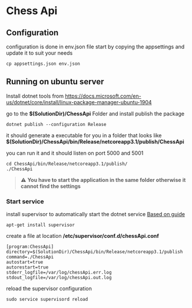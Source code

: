# Chess Api


## Configuration
configuration is done in env.json file start by copying the appsettings and update it to suit your needs

```
cp appsettings.json env.json
```

## Running on ubuntu server
Install dotnet tools from 
https://docs.microsoft.com/en-us/dotnet/core/install/linux-package-manager-ubuntu-1904

go to the **$(SolutionDir)/ChessApi** Folder and install publish the package

```
dotnet publish --configuration Release
```

it should generate a executable for you in a folder that looks like **$(SolutionDir)/ChessApi/bin/Release/netcoreapp3.1/publish/ChessApi**


you can run it and it should listen on port 5000 and 5001 
``` 
cd ChessApi/bin/Release/netcoreapp3.1/publish/
./ChessApi
```

> :warning: **You have to start the application in the same folder otherwise it cannot find the settings**

### Start service
install supervisor to automatically start the dotnet service [Based on guide](https://www.digitalocean.com/community/tutorials/how-to-install-and-manage-supervisor-on-ubuntu-and-debian-vps)
```
apt-get install supervisor
```
create a file at location **/etc/supervisor/conf.d/chessApi.conf**
```
[program:ChessApi]
directory=$(SolutionDir)/ChessApi/bin/Release/netcoreapp3.1/publish
command=./ChessApi
autostart=true
autorestart=true
stderr_logfile=/var/log/chessApi.err.log
stdout_logfile=/var/log/chessApi.out.log
```
reload the supervisor configuration
```
sudo service supervisord reload
```

